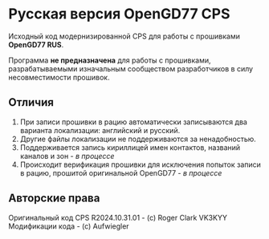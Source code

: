 # Русская версия OpenGD77 CPS

Исходный код модернизированной CPS для работы с прошивками **OpenGD77 RUS**.

Программа **не предназначена** для работы с прошивками, разрабатываемыми изначальным сообществом разработчиков в силу несовместимости прошивок.

## Отличия

1. При записи прошивки в рацию автоматически записываются два варианта локализации: английский и русский.
2. Другие файлы локализации не поддерживаются за ненадобностью.
3. Поддерживается запись кириллицей имен контактов, названий каналов и зон - *в процессе*
4. Происходит верификация прошивки для исключения попыток записи в рацию, прошитой оригинальной OpenGD77 - *в процессе*

## Авторские права
Оригинальный код CPS R2024.10.31.01 - (c) Roger Clark VK3KYY
Модификации кода - (с) Aufwiegler


   

